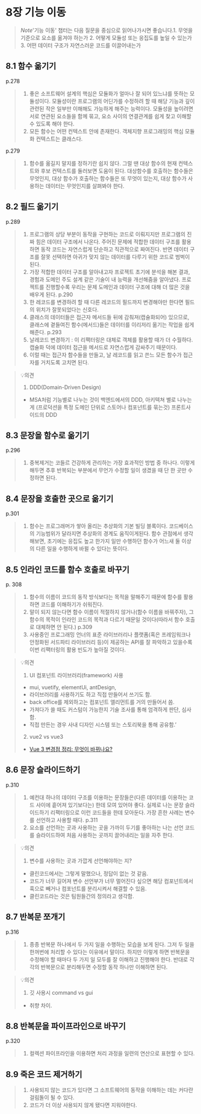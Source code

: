 # 8장 기능 이동

> *Note*'기능 이동' 챕터는 다음 질문을 중심으로 읽어나가시면 좋습니다.1. 무엇을 기준으로 요소를 옮겨야 하는가
> 2. 어떻게 모듈성 또는 응집도를 높일 수 있는가
> 3. 어떤 데이터 구조가 자연스러운 코드를 이끌어내는가

## 8.1 함수 옮기기
p.278
> 1.  좋은 소프트웨어 설계의 핵심은 모듈화가 얼마나 잘 되어 있느냐를 뜻하는 모듈성이다. 모듈성이란 프로그램의 어딘가를 수정하려 할 때 해당 기능과 깊이 관련된 작은 일부만 이해해도 가능하게 해주는 능력이다. 모듈성을 높이려면 서로 연관된 요소들을 함께 묶고, 요소 사이의 연결관계를 쉽게 찾고 이해할 수 있도록 해야 한다.
> 2. 모든 함수는 어떤 컨텍스트 안에 존재한다. 객체지향 프로그래밍의 핵심 모듈화 컨텍스트는 클래스다.

p.279
> 1. 함수를 옮길지 말지를 정하기란 쉽지 않다. 그럴 땐 대상 함수의 현재 컨텍스트와 후보 컨텍스트를 둘러보면 도움이 된다. 대상함수를 호출하는 함수들은 무엇인지, 대상 함수가 호출하는 함수들은 또 무엇이 있는지, 대상 함수가 사용하는 데이터는 무엇인지를 살펴봐야 한다.
## 8.2 필드 옮기기
p.289
> 1. 프로그램의 상당 부분이 동작을 구현하는 코드로 이뤄지지만 프로그램의 진짜 힘은 데이터 구조에서 나온다. 주어진 문제에 적합한 데이터 구조를 활용하면 동작 코드는 자연스럽게 단순하고 직관적으로 짜여진다. 반면 데이터 구조를 잘못 선택하면 아귀가 맞지 않는 데이터를 다루기 위한 코드로 범벅이 된다.
> 2. 가장 적합한 데이터 구조를 알아내고자 프로젝트 초기에 분석을 해본 결과, 경험과 도메인 주도 설계 같은 기술이 내 능력을 개선해줌을 알아냈다. 프로젝트를 진행할수록 우리는 문제 도메인과 데이터 구조에 대해 더 많은 것을 배우게 된다.
p.290
> 1. 한 레코드를 변경하려 할 때 다른 레코드의 필드까지 변경해야만 한다면 필드의 위치가 잘못되었다는 신호다.
> 2. 클래스의 데이터들은 접근자 메서드들 뒤에 감춰져(캡슐화되어) 있으므로, 클래스에 곁들여진 함수(메서드)들은 데이터를 이리저리 옮기는 작업을 쉽게 해준다.
p.293
> 1. 날레코드 변경하기 : 이 리팩터링은 대체로 객체를 활용할 때가 더 수월하다. 캡슐화 덕에 데이터 접근을 메서드로 자연스럽게 감싸주기 때문이다.
> 2. 이럴 때는 접근자 함수들을 만들고, 날 레코드를 읽고 쓴느 모든 함수가 접근자를 거치도록 고치면 된다.

> 💡의견
> 1. DDD(Domain-Driven Design)
> 	- MSA처럼 기능별로 나누는 것이 백엔드에서의 DDD, 아키텍쳐 별로 나누는 게 (프로덕션을 특정 도메인 단위로 스토어나 컴포넌트를 묶는것) 프론트사이드의 DDD

## 8.3 문장을 함수로 옮기기
p.296
> 1. 중복제거는 코들르 건강하게 관리하는 가장 효과적인 방법 중 하나다. 이렇게 해두면 추후 반복되는 부분에서 무언가 수정할 일이 생겼을 때 단 한 곳만 수정하면 된다.
## 8.4 문장을 호출한 곳으로 옮기기
p.301
> 1. 함수는 프로그래머가 쌓아 올리는 추상화의 기본 빌딩 블록이다. 코드베이스의 기능범위가 달라지면 추상화의 경계도 움직이게된다. 함수 관점에서 생각해보면, 초기에는 응집도 높고 한가지 일만 수행하던 함수가 어느새 둘 이상의 다른 일을 수행하게 바뀔 수 있다는 뜻이다.
## 8.5 인라인 코드를 함수 호출로 바꾸기
p. 308
> 1. 함수의 이름이 코드의 동작 방식보다는 목적을 말해주기 때문에 함수를 활용하면 코드를 이해하기가 쉬워진다.
> 2. 말이 되지 않는다면 함수 이름이 적절하지 않거나(함수 이름을 바꿔주자), 그 함수의 목적이 인라인 코드의 목적과 다르기 때문일 것이다(따라서 함수 호출로 대체하면 안 된다.)
p.309
> 1. 사용중인 프로그래밍 언너의 표준 라이브러리나 플랫폼(혹은 프레임워크나 안정화된 서드파티 라이브러리 등)이 제공하는 API를 잘 파악하고 있을수록 이번 리팩터링의 활용 빈도가 높아질 것이다.

> 💡의견
> 1. UI 컴포넌트 라이브러리(framework) 사용
> 	- mui, vuetify, elementUi, antDesign, 
> 	- 라이브러리를 사용하기도 하고 직접 만들어서 쓰기도 함.
> 	- back office를 제외하고는 컴포넌트 엘리먼트를 거의 만들어서 씀.
> 	- 가져다가 쓸 때도 커스텀이 가능한지 기술 조사를 통해 엄격하게 판단, 심사함.
> 	- 직접 만든는 경우 사내 디자인 시스템 또는 스토리북을 통해 공유함.’
> 2. vue2 vs vue3
> 	- [Vue 3 변경점 정리: 무엇이 바뀌나요?](https://velog.io/@bluestragglrVue3-%EB%AC%B4%EC%97%87%EC%9D%B4-%EB%B0%94%EB%80%8C%EB%82%98%EC%9A%94)
## 8.6 문장 슬라이드하기
p.310
> 1. 예컨대 하나의 데이터 구조를 이용하는 문장들은(다른 데이터를 이용하는 코드 사이에 흩어져 있기보다는) 한데 모여 있어야 좋다. 실제로 나는 문장 슬라이드하기 리팩터링으로 이런 코드들을 한데 모아둔다. 가장 흔한 사례는 변수를 선언하고 사용할 때다.
p.311
> 1. 요소를 선언하는 곳과 사용하는 곳을 가까이 두기를 좋아하는 나는 선언 코드를 슬라이드하여 처음 사용하는 곳까지 끌어내리는 일을 자주 한다.

> 💡의견
> 1. 변수를 사용하는 곳과 가깝게 선언해야하는 지?
> 	- 클린코드에서는 그렇게 말했으나, 정답이 없는 것 같음.
> 	- 코드가 너무 길어져 변수 선언부가 너무 멀어진다 싶으면 해당 컴포넌트에서 훅으로 빼거나 컴포넌트를 분리시켜서 해결할 수 있음.
> 	- 클린코드라는 것은 팀원들간의 정의라고 생각함.
## 8.7 반복문 쪼개기
p.316
> 1.  종종 반복문 하나에서 두 가지 일을 수행하는 모습을 보게 된다. 그저 두 일을 한꺼번에 처리할 수 있다는 이유에서 말이다. 하지만 이렇게 하면 반복문을 수정해야 할 때마다 두 가지 일 모두를 잘 이해하고 진행해야 한다. 반대로 각각의 반복문으로 분리해두면 수정할 동작 하나만 이해하면 된다.

> 💡의견
> 1.  깃 사용시 command vs gui
> 	- 취향 차이.
## 8.8 반복문을 파이프라인으로 바꾸기
p.320
> 1. 컬렉션 파이프라인을 이용하면 처리 과정을 일련의 연산으로 표현할 수 있다.
## 8.9 죽은 코드 제거하기
> 1. 사용되지 않는 코드가 있다면 그 소프트웨어의 동작을 이해하는 데는 커다란 걸림돌이 될 수 있다.
> 2. 코드가 더 이상 사용되지 않게 됐다면 지워야한다.